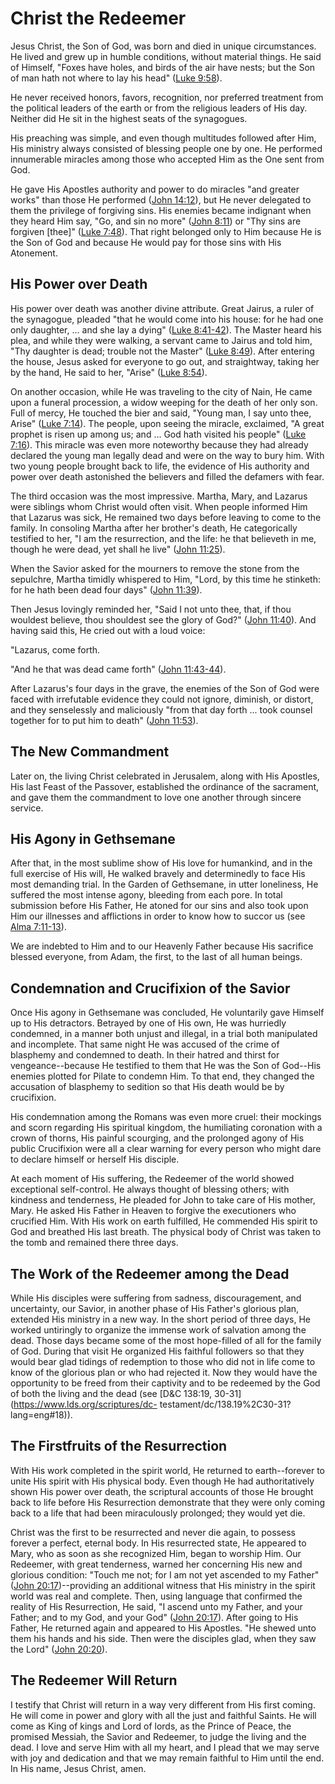 # Christ the Redeemer

Jesus Christ, the Son of God, was born and died in unique circumstances. He
lived and grew up in humble conditions, without material things. He said of
Himself, "Foxes have holes, and birds of the air have nests; but the Son of
man hath not where to lay his head" ([Luke
9:58](https://www.lds.org/scriptures/nt/luke/9.58?lang=eng#57)).

He never received honors, favors, recognition, nor preferred treatment from
the political leaders of the earth or from the religious leaders of His day.
Neither did He sit in the highest seats of the synagogues.

His preaching was simple, and even though multitudes followed after Him, His
ministry always consisted of blessing people one by one. He performed
innumerable miracles among those who accepted Him as the One sent from God.

He gave His Apostles authority and power to do miracles "and greater works"
than those He performed ([John
14:12](https://www.lds.org/scriptures/nt/john/14.12?lang=eng#11)), but He
never delegated to them the privilege of forgiving sins. His enemies became
indignant when they heard Him say, "Go, and sin no more" ([John
8:11](https://www.lds.org/scriptures/nt/john/8.11?lang=eng#10)) or "Thy sins
are forgiven [thee]" ([Luke
7:48](https://www.lds.org/scriptures/nt/luke/7.48?lang=eng#47)). That right
belonged only to Him because He is the Son of God and because He would pay for
those sins with His Atonement.

## His Power over Death

His power over death was another divine attribute. Great Jairus, a ruler of
the synagogue, pleaded "that he would come into his house: for he had one only
daughter, ... and she lay a dying" ([Luke
8:41-42](https://www.lds.org/scriptures/nt/luke/8.41-42?lang=eng#40)). The
Master heard his plea, and while they were walking, a servant came to Jairus
and told him, "Thy daughter is dead; trouble not the Master" ([Luke
8:49](https://www.lds.org/scriptures/nt/luke/8.49?lang=eng#48)). After
entering the house, Jesus asked for everyone to go out, and straightway,
taking her by the hand, He said to her, "Arise" ([Luke
8:54](https://www.lds.org/scriptures/nt/luke/8.54?lang=eng#53)).

On another occasion, while He was traveling to the city of Nain, He came upon
a funeral procession, a widow weeping for the death of her only son. Full of
mercy, He touched the bier and said, "Young man, I say unto thee, Arise"
([Luke 7:14](https://www.lds.org/scriptures/nt/luke/7.14?lang=eng#13)). The
people, upon seeing the miracle, exclaimed, "A great prophet is risen up among
us; and ... God hath visited his people" ([Luke
7:16](https://www.lds.org/scriptures/nt/luke/7.16?lang=eng#15)). This miracle
was even more noteworthy because they had already declared the young man
legally dead and were on the way to bury him. With two young people brought
back to life, the evidence of His authority and power over death astonished
the believers and filled the defamers with fear.

The third occasion was the most impressive. Martha, Mary, and Lazarus were
siblings whom Christ would often visit. When people informed Him that Lazarus
was sick, He remained two days before leaving to come to the family. In
consoling Martha after her brother's death, He categorically testified to her,
"I am the resurrection, and the life: he that believeth in me, though he were
dead, yet shall he live" ([John
11:25](https://www.lds.org/scriptures/nt/john/11.25?lang=eng#24)).

When the Savior asked for the mourners to remove the stone from the sepulchre,
Martha timidly whispered to Him, "Lord, by this time he stinketh: for he hath
been dead four days" ([John
11:39](https://www.lds.org/scriptures/nt/john/11.39?lang=eng#38)).

Then Jesus lovingly reminded her, "Said I not unto thee, that, if thou
wouldest believe, thou shouldest see the glory of God?" ([John
11:40](https://www.lds.org/scriptures/nt/john/11.40?lang=eng#39)). And having
said this, He cried out with a loud voice:

"Lazarus, come forth.

"And he that was dead came forth" ([John
11:43-44](https://www.lds.org/scriptures/nt/john/11.43-44?lang=eng#42)).

After Lazarus's four days in the grave, the enemies of the Son of God were
faced with irrefutable evidence they could not ignore, diminish, or distort,
and they senselessly and maliciously "from that day forth ... took counsel
together for to put him to death" ([John
11:53](https://www.lds.org/scriptures/nt/john/11.53?lang=eng#52)).

## The New Commandment

Later on, the living Christ celebrated in Jerusalem, along with His Apostles,
His last Feast of the Passover, established the ordinance of the sacrament,
and gave them the commandment to love one another through sincere service.

## His Agony in Gethsemane

After that, in the most sublime show of His love for humankind, and in the
full exercise of His will, He walked bravely and determinedly to face His most
demanding trial. In the Garden of Gethsemane, in utter loneliness, He suffered
the most intense agony, bleeding from each pore. In total submission before
His Father, He atoned for our sins and also took upon Him our illnesses and
afflictions in order to know how to succor us (see [Alma
7:11-13](https://www.lds.org/scriptures/bofm/alma/7.11-13?lang=eng#10)).

We are indebted to Him and to our Heavenly Father because His sacrifice
blessed everyone, from Adam, the first, to the last of all human beings.

## Condemnation and Crucifixion of the Savior

Once His agony in Gethsemane was concluded, He voluntarily gave Himself up to
His detractors. Betrayed by one of His own, He was hurriedly condemned, in a
manner both unjust and illegal, in a trial both manipulated and incomplete.
That same night He was accused of the crime of blasphemy and condemned to
death. In their hatred and thirst for vengeance--because He testified to them
that He was the Son of God--His enemies plotted for Pilate to condemn Him. To
that end, they changed the accusation of blasphemy to sedition so that His
death would be by crucifixion.

His condemnation among the Romans was even more cruel: their mockings and
scorn regarding His spiritual kingdom, the humiliating coronation with a crown
of thorns, His painful scourging, and the prolonged agony of His public
Crucifixion were all a clear warning for every person who might dare to
declare himself or herself His disciple.

At each moment of His suffering, the Redeemer of the world showed exceptional
self-control. He always thought of blessing others; with kindness and
tenderness, He pleaded for John to take care of His mother, Mary. He asked His
Father in Heaven to forgive the executioners who crucified Him. With His work
on earth fulfilled, He commended His spirit to God and breathed His last
breath. The physical body of Christ was taken to the tomb and remained there
three days.

## The Work of the Redeemer among the Dead

While His disciples were suffering from sadness, discouragement, and
uncertainty, our Savior, in another phase of His Father's glorious plan,
extended His ministry in a new way. In the short period of three days, He
worked untiringly to organize the immense work of salvation among the dead.
Those days became some of the most hope-filled of all for the family of God.
During that visit He organized His faithful followers so that they would bear
glad tidings of redemption to those who did not in life come to know of the
glorious plan or who had rejected it. Now they would have the opportunity to
be freed from their captivity and to be redeemed by the God of both the living
and the dead (see [D&amp;C 138:19, 30-31](https://www.lds.org/scriptures/dc-
testament/dc/138.19%2C30-31?lang=eng#18)).

## The Firstfruits of the Resurrection

With His work completed in the spirit world, He returned to earth--forever to
unite His spirit with His physical body. Even though He had authoritatively
shown His power over death, the scriptural accounts of those He brought back
to life before His Resurrection demonstrate that they were only coming back to
a life that had been miraculously prolonged; they would yet die.

Christ was the first to be resurrected and never die again, to possess forever
a perfect, eternal body. In His resurrected state, He appeared to Mary, who as
soon as she recognized Him, began to worship Him. Our Redeemer, with great
tenderness, warned her concerning His new and glorious condition: "Touch me
not; for I am not yet ascended to my Father" ([John
20:17](https://www.lds.org/scriptures/nt/john/20.17?lang=eng#16))--providing
an additional witness that His ministry in the spirit world was real and
complete. Then, using language that confirmed the reality of His Resurrection,
He said, "I ascend unto my Father, and your Father; and to my God, and your
God" ([John 20:17](https://www.lds.org/scriptures/nt/john/20.17?lang=eng#16)).
After going to His Father, He returned again and appeared to His Apostles. "He
shewed unto them his hands and his side. Then were the disciples glad, when
they saw the Lord" ([John
20:20](https://www.lds.org/scriptures/nt/john/20.20?lang=eng#19)).

## The Redeemer Will Return

I testify that Christ will return in a way very different from His first
coming. He will come in power and glory with all the just and faithful Saints.
He will come as King of kings and Lord of lords, as the Prince of Peace, the
promised Messiah, the Savior and Redeemer, to judge the living and the dead. I
love and serve Him with all my heart, and I plead that we may serve with joy
and dedication and that we may remain faithful to Him until the end. In His
name, Jesus Christ, amen.

